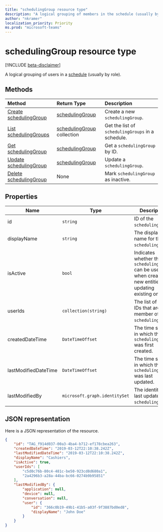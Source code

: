 ```yaml
---
title: "schedulingGroup resource type"
description: "A logical grouping of members in the schedule (usually by role)."
author: "nkramer"
localization_priority: Priority
ms.prod: "microsoft-teams"
---
```


# schedulingGroup resource type

[!INCLUDE [beta-disclaimer](../../includes/beta-disclaimer.md)]

A logical grouping of users in a [schedule](schedule.md) (usually by role). 

## Methods

| Method       | Return Type  |Description|
|:---------------|:--------|:----------|
|[Create schedulingGroup](../api/schedule-post-schedulinggroups.md) | [schedulingGroup](schedulinggroup.md) | Create a new `schedulingGroup`.|
|[List schedulingGroups](../api/schedule-list-schedulinggroups.md) | [schedulingGroup](schedulinggroup.md) collection | Get the list of `schedulingGroups` in a schedule.|
|[Get schedulingGroup](../api/schedulinggroup-get.md) | [schedulingGroup](schedulinggroup.md) | Get a `schedulingGroup` by ID.|
|[Update schedulingGroup](../api/schedulinggroup-put.md) | [schedulingGroup](schedulinggroup.md) | Update a `schedulingGroup`.|
|[Delete schedulingGroup](../api/schedulinggroup-delete.md) | None | Mark `schedulingGroup` as inactive.|

## Properties
|Name          |Type           |Description                                                                                 |
|--------------|---------------|--------------------------------------------------------------------------------------------|
| id			| `string`      |ID of the `schedulingGroup`.|
| displayName   | `string`      | The display name for the `schedulingGroup`.      |
| isActive 			|`bool`      | Indicates whether the `schedulingGroup` can be used when creating new entities or updating existing ones.|
| userIds 		| `collection(string)`    |  The list of user IDs that are a member of the `schedulingGroup`. |
| createdDateTime		|`DateTimeOffset`        |The time stamp in which this `schedulingGroup` was first created.|
| lastModifiedDateTime		|`DateTimeOffset`        |The time stamp in which this `schedulingGroup` was last updated.|
| lastModifiedBy		|`microsoft.graph.identitySet`        |The identity that last updated this `schedulingGroup`.|

## JSON representation

Here is a JSON representation of the resource.

<!-- {
  "blockType": "resource",
  "keyProperty": "id",
  "@odata.type": "microsoft.graph.schedulingGroup"
}-->

```json
{
    "id": "TAG_f914d037-00a3-4ba4-b712-ef178cbea263",
    "createdDateTime": "2019-03-12T22:10:38.242Z",
    "lastModifiedDateTime": "2019-03-12T22:10:38.242Z",
    "displayName": "Cashiers",
    "isActive": true,
    "userIds": [
        "c5d0c76b-80c4-481c-be50-923cd8d680a1",
        "2a4296b3-a28a-44ba-bc66-0274b9b95851"
    ],
    "lastModifiedBy": {
        "application": null,
        "device": null,
        "conversation": null,
        "user": {
            "id": "366c0b19-49b1-41b5-a03f-9f3887bd0ed8",
            "displayName": "John Doe"
        }
    }
}
```


<!-- uuid: 8fcb5dbc-d5aa-4681-8e31-b001d5168d79
2015-10-25 14:57:30 UTC -->
<!--
{
  "type": "#page.annotation",
  "description": "schedulingGroup resource",
  "keywords": "",
  "section": "documentation",
  "tocPath": "",
  "suppressions": [
    "Error: /api-reference/beta/resources/schedulinggroup.md:\r\n      Exception processing links.\r\n    System.ArgumentException: Link Definition was null. Link text: !INCLUDE [beta-disclaimer](../../includes/beta-disclaimer.md)\r\n      at ApiDoctor.Validation.DocFile.get_LinkDestinations()\r\n      at ApiDoctor.Validation.DocSet.ValidateLinks(Boolean includeWarnings, String[] relativePathForFiles, IssueLogger issues, Boolean requireFilenameCaseMatch, Boolean printOrphanedFiles)"
  ]
}
-->
